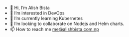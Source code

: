 - 👋 Hi, I’m Alish Bista
- 👀 I’m interested in DevOps
- 🌱 I’m currently learning Kubernetes
- 💞️ I’m looking to collaborate on Nodejs and Helm charts.
- 📫 How to reach me me@alishbista.com.np

<!---
bistaalish/bistaalish is a ✨ special ✨ repository because its `README.md` (this file) appears on your GitHub profile.
You can click the Preview link to take a look at your changes.
--->
